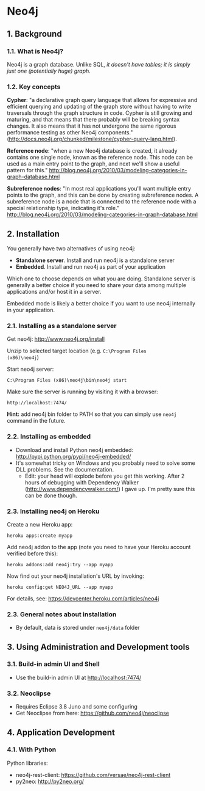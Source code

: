 # Neo4j

## 1. Background

### 1.1. What is Neo4j?

Neo4j is a graph database. Unlike SQL, *it doesn't have tables; it is simply just one (potentially huge) graph*.

### 1.2. Key concepts

**Cypher**: "a declarative graph query language that allows for expressive and efficient querying and updating of the graph store without having to write traversals through the graph structure in code. Cypher is still growing and maturing, and that means that there probably will be breaking syntax changes. It also means that it has not undergone the same rigorous performance testing as other Neo4j components." (<http://docs.neo4j.org/chunked/milestone/cypher-query-lang.html>).

**Reference node**: "when a new Neo4j database is created, it already contains one single node, known as the reference node. This node can be used as a main entry point to the graph, and next we'll show a useful pattern for this." <http://blog.neo4j.org/2010/03/modeling-categories-in-graph-database.html>

**Subreference nodes**: "In most real applications you'll want multiple entry points to the graph, and this can be done by creating subreference nodes. A subreference node is a node that is connected to the reference node with a special relationship type, indicating it's role." <http://blog.neo4j.org/2010/03/modeling-categories-in-graph-database.html>

## 2. Installation

You generally have two alternatives of using neo4j:

- **Standalone server**. Install and run neo4j is a standalone server
- **Embedded**. Install and run neo4j as part of your application

Which one to choose depends on what you are doing. Standalone server is generally a better choice if
you need to share your data among multiple applications and/or host it in a server.

Embedded mode is likely a better choice if you want to use neo4j internally in your application.

### 2.1. Installing as a standalone server

Get neo4j: <http://www.neo4j.org/install>

Unzip to selected target location (e.g. <code>C:\Program Files (x86)\neo4j</code>)

Start neo4j server:

    C:\Program Files (x86)\neo4j\bin\neo4j start

Make sure the server is running by visiting it with a browser:

    http://localhost:7474/

**Hint:** add neo4j bin folder to PATH so that you can simply use `neo4j` command in the future.

### 2.2. Installing as embedded

- Download and install Python neo4j embedded: http://pypi.python.org/pypi/neo4j-embedded/
- It's somewhat tricky on Windows and you probably need to solve some DLL problems. See the documentation.
  - Edit: your head will explode before you get this working. After 2 hours of debugging with Dependency Walker (<http://www.dependencywalker.com/>) I gave up. I'm pretty sure this can be done though.

### 2.3. Installing neo4j on Heroku

Create a new Heroku app:

    heroku apps:create myapp
    
Add neo4j addon to the app (note you need to have your Heroku account verified before this):

    heroku addons:add neo4j:try --app myapp
    
Now find out your neo4j installation's URL by invoking:

    heroku config:get NEO4J_URL --app myapp

For details, see: <https://devcenter.heroku.com/articles/neo4j>

### 2.3. General notes about installation

- By default, data is stored under `neo4j/data` folder

## 3. Using Administration and Development tools

### 3.1. Build-in admin UI and Shell

- Use the build-in admin UI at <http://localhost:7474/>

### 3.2. Neoclipse

- Requires Eclipse 3.8 Juno and some configuring
- Get Neoclipse from here: <https://github.com/neo4j/neoclipse>

## 4. Application Development

### 4.1. With Python

Python libraries:

- neo4j-rest-client: <https://github.com/versae/neo4j-rest-client>
- py2neo: <http://py2neo.org/>
